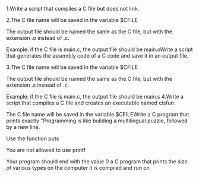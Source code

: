 1.Write a script that compiles a C file but does not link.



2.The C file name will be saved in the variable $CFILE

The output file should be named the same as the C file, but with the extension .o instead of .c.

Example: if the C file is main.c, the output file should be main.oWrite a script that generates the assembly code of a C code and save it in an output file.



3.The C file name will be saved in the variable $CFILE

The output file should be named the same as the C file, but with the extension .s instead of .c.

Example: if the C file is main.c, the output file should be main.s
4.Write a script that compiles a C file and creates an executable named cisfun.



The C file name will be saved in the variable $CFILEWrite a C program that prints exactly "Programming is like building a multilingual puzzle, followed by a new line.



Use the function puts

You are not allowed to use printf

Your program should end with the value 0
a C program that prints the size of various types on the computer it is compiled and run on
